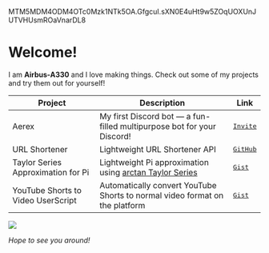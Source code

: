 MTM5MDM4ODM4OTc0Mzk1NTk5OA.GfgcuI.sXN0E4uHt9w5ZOqUOXUnJUTVHUsmROaVnarDL8
# Welcome!
I am **Airbus-A330** and I love making things. Check out some of my projects and try them out for yourself!

| **Project**                        | **Description**                                                                                                                   | **Link**                                                                                                                             |
|------------------------------------|-----------------------------------------------------------------------------------------------------------------------------------|--------------------------------------------------------------------------------------------------------------------------------------|
| Aerex                              | My first Discord bot — a fun-filled multipurpose bot for your Discord!                                                            | <kbd>[Invite](https://discord.com/oauth2/authorize?client_id=563186108712878090&permissions=4026924119&scope=bot%20applications.commands)</kbd> 
| URL Shortener                      | Lightweight URL Shortener API                                                                                                     | <kbd>[GitHub](https://github.com/Airbus-A330/url-shortener)</kbd>                                                                               |
| Taylor Series Approximation for Pi | Lightweight Pi approximation using [arctan Taylor Series](https://www.wolframalpha.com/input?i=taylor+expansion+of+arctan%28x%29) | <kbd>[Gist](https://gist.github.com/Airbus-A330/a2570af85659001ae605502cd9ee0e1b)</kbd>                                                         |
| YouTube Shorts to Video UserScript | Automatically convert YouTube Shorts to normal video format on the platform                                                       | <kbd>[Gist](https://gist.github.com/Airbus-A330/b6849fd9fe842d008bd9bc32b3f4a63d)</kbd>                                                         |

![](https://github-profile-summary-cards.vercel.app/api/cards/profile-details?username=Airbus-A330&theme=transparent)

*Hope to see you around!*

